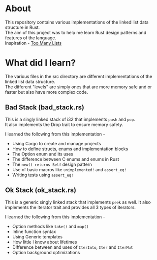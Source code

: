 # About
This repository contains various implementations of the linked list data structure in Rust.  
The aim of this project was to help me learn Rust design patterns and features of the language.  
Inspiration - [Too Many Lists](https://rust-unofficial.github.io/too-many-lists/)

# What did I learn?
The various files in the src directory are different implementations of the linked list data structure.  
The different "levels" are simply ones that are more memory safe and or faster but also have more complex code.

## Bad Stack **(bad_stack.rs)**
This is a singly linked stack of i32 that implements `push` and `pop`.  
It also implements the Drop trait to ensure memory safety.  
  
I learned the following from this implementation -
* Using Cargo to create and manage projects
* How to define structs, enums and implementation blocks
* The Option enum and its uses
* The difference between C enums and enums in Rust
* The `new() returns Self` design pattern
* Use of basic macros like `unimplemented!` and `assert_eq!`
* Writing tests using `assert_eq!`

## Ok Stack **(ok_stack.rs)**
This is a generic singly linked stack that implements `peek` as well.
It also implements the Iterator trait and provides all 3 types of iterators.  
  
I learned the following from this implementation -
* Option methods like `take()` and `map()`
* Inline function syntax
* Using Generic templates
* How little I know about lifetimes
* Difference between and uses of `IterInto`, `Iter` and `IterMut`
* Option background optimizations
